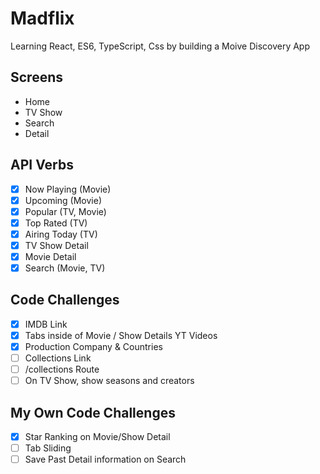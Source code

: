 # Madflix

Learning React, ES6, TypeScript, Css by building a Moive Discovery App

## Screens
- Home
- TV Show
- Search
- Detail
 
## API Verbs

- [x] Now Playing (Movie) 
- [x] Upcoming (Movie)
- [x] Popular (TV, Movie)
- [x] Top Rated (TV)
- [x] Airing Today (TV)
- [x] TV Show Detail
- [x] Movie Detail
- [x] Search (Movie, TV)

## Code Challenges 

- [x] IMDB Link
- [x] Tabs inside of Movie / Show Details YT Videos
- [X] Production Company & Countries
- [ ] Collections Link
- [ ] /collections Route
- [ ] On TV Show, show seasons and creators

## My Own Code Challenges 

- [x] Star Ranking on Movie/Show Detail
- [ ] Tab Sliding
- [ ] Save Past Detail information on Search 

